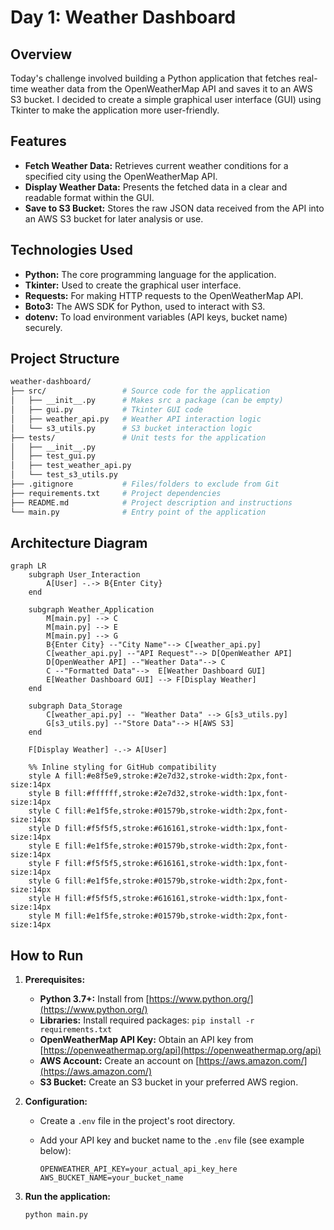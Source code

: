 # Day 1: Weather Dashboard

## Overview

Today's challenge involved building a Python application that fetches real-time weather data from the OpenWeatherMap API and saves it to an AWS S3 bucket. I decided to create a simple graphical user interface (GUI) using Tkinter to make the application more user-friendly. 

## Features

- **Fetch Weather Data:** Retrieves current weather conditions for a specified city using the OpenWeatherMap API.
- **Display Weather Data:** Presents the fetched data in a clear and readable format within the GUI.
- **Save to S3 Bucket:** Stores the raw JSON data received from the API into an AWS S3 bucket for later analysis or use. 

## Technologies Used

- **Python:** The core programming language for the application.
- **Tkinter:** Used to create the graphical user interface. 
- **Requests:** For making HTTP requests to the OpenWeatherMap API.
- **Boto3:** The AWS SDK for Python, used to interact with S3.
- **dotenv:**  To load environment variables (API keys, bucket name) securely.


## Project Structure
```bash
weather-dashboard/
├── src/                 # Source code for the application
│   ├── __init__.py      # Makes src a package (can be empty)
│   ├── gui.py           # Tkinter GUI code
│   ├── weather_api.py   # Weather API interaction logic
│   └── s3_utils.py      # S3 bucket interaction logic
├── tests/               # Unit tests for the application
│   ├── __init__.py     
│   ├── test_gui.py
│   ├── test_weather_api.py
│   └── test_s3_utils.py
├── .gitignore           # Files/folders to exclude from Git
├── requirements.txt     # Project dependencies
├── README.md            # Project description and instructions
└── main.py              # Entry point of the application
```

## Architecture Diagram
```mermaid
graph LR
    subgraph User_Interaction
        A[User] -.-> B{Enter City}
    end
    
    subgraph Weather_Application
        M[main.py] --> C
        M[main.py] --> E
        M[main.py] --> G
        B{Enter City} --"City Name"--> C[weather_api.py]
        C[weather_api.py] --"API Request"--> D[OpenWeather API]
        D[OpenWeather API] --"Weather Data"--> C
        C --"Formatted Data"-->  E[Weather Dashboard GUI]
        E[Weather Dashboard GUI] --> F[Display Weather]
    end

    subgraph Data_Storage
        C[weather_api.py] -- "Weather Data" --> G[s3_utils.py]
        G[s3_utils.py] --"Store Data"--> H[AWS S3]
    end

    F[Display Weather] -.-> A[User]

    %% Inline styling for GitHub compatibility
    style A fill:#e8f5e9,stroke:#2e7d32,stroke-width:2px,font-size:14px
    style B fill:#ffffff,stroke:#2e7d32,stroke-width:1px,font-size:14px
    style C fill:#e1f5fe,stroke:#01579b,stroke-width:2px,font-size:14px
    style D fill:#f5f5f5,stroke:#616161,stroke-width:1px,font-size:14px
    style E fill:#e1f5fe,stroke:#01579b,stroke-width:2px,font-size:14px
    style F fill:#f5f5f5,stroke:#616161,stroke-width:1px,font-size:14px
    style G fill:#e1f5fe,stroke:#01579b,stroke-width:2px,font-size:14px
    style H fill:#f5f5f5,stroke:#616161,stroke-width:1px,font-size:14px
    style M fill:#e1f5fe,stroke:#01579b,stroke-width:2px,font-size:14px
```

## How to Run

1. **Prerequisites:**
   - **Python 3.7+:** Install from [https://www.python.org/](https://www.python.org/) 
   - **Libraries:** Install required packages: `pip install -r requirements.txt`
   - **OpenWeatherMap API Key:** Obtain an API key from [https://openweathermap.org/api](https://openweathermap.org/api)
   - **AWS Account:** Create an account on [https://aws.amazon.com/](https://aws.amazon.com/)
   - **S3 Bucket:** Create an S3 bucket in your preferred AWS region. 

2. **Configuration:**
   - Create a `.env` file in the project's root directory.
   - Add your API key and bucket name to the `.env` file (see example below): 

     ```
     OPENWEATHER_API_KEY=your_actual_api_key_here
     AWS_BUCKET_NAME=your_bucket_name 
     ```

3. **Run the application:**
   ```bash
   python main.py
    ```